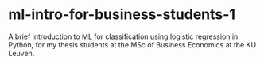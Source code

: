 # ml-intro-for-business-students-1
A brief introduction to ML for classification using logistic regression in Python, for my thesis students at the MSc of Business Economics at the KU Leuven.

